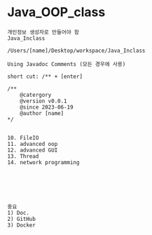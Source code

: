 # Java_OOP_class

    개인정보 생성자로 만들어야 함
    Java_Inclass

    /Users/[name]/Desktop/workspace/Java_Inclass

    Using Javadoc Comments (모든 경우에 사용)

    short cut: /** + [enter]
    
    /**
        @catergory 
        @version v0.0.1
        @since 2023-06-19
        @author [name]
    */


    10. FileIO
    11. advanced oop
    12. advanced GUI
    13. Thread
    14. network programming




        

    중요
    1) Doc.
    2) GitHub
    3) Docker
